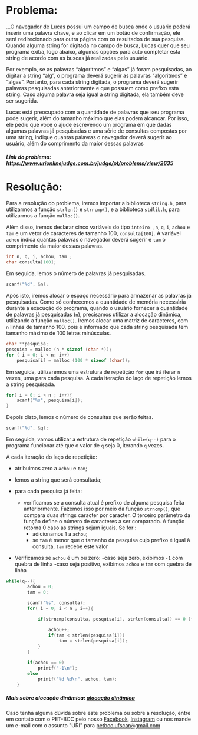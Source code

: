 # Problema:
...O navegador de Lucas possui um campo de busca onde o usuário poderá inserir uma palavra chave, e ao clicar em um botão de confirmação, ele será redirecionado para outra página com os resultados de sua pesquisa. Quando alguma string for digitada no campo de busca, Lucas quer que seu programa exiba, logo abaixo, algumas opções para auto completar esta string de acordo com as buscas já realizadas pelo usuário.

Por exemplo, se as palavras “algoritmos” e “algas” já foram pesquisadas, ao digitar a string “alg”, o programa deverá sugerir as palavras “algoritmos” e “algas”. Portanto, para cada string digitada, o programa deverá sugerir palavras pesquisadas anteriormente e que possuem como prefixo esta string. Caso alguma palavra seja igual a string digitada, ela também deve ser sugerida.

Lucas está preocupado com a quantidade de palavras que seu programa pode sugerir, além do tamanho máximo que elas podem alcançar. Por isso, ele pediu que você o ajude escrevendo um programa em que dadas algumas palavras já pesquisadas e uma série de consultas compostas por uma string, indique quantas palavras o navegador deverá sugerir ao usuário, além do comprimento da maior dessas palavras
 
 
##### Link do problema: https://www.urionlinejudge.com.br/judge/pt/problems/view/2635
 
 
# Resolução:
 
Para a resolução do problema, iremos importar a biblioteca `string.h`, para utilizarmos a função `strlen()` e `strncmp()`, e a biblioteca `stdlib.h`, para utilizarmos a função `malloc()`. 

Além disso, iremos declarar cinco variáveis do tipo `inteiro `, `n`, `q`, `i`, `achou` e `tam` e um vetor de caracteres de tamanho 100, `consulta[100]`. A variável `achou` indica quantas palavras o navegador deverá sugerir e `tam` o comprimento da maior dessas palavras.

```c
int n, q, i, achou, tam ;
char consulta[100];
```

Em seguida, lemos o número de palavras já pesquisadas.

```c
scanf("%d", &n);
```

Após isto, iremos alocar o espaço necessário para armazenar as palavras já pesquisadas. Como só conhecemos a quantidade de memória necessária durante a execução do programa, quando o usuário fornecer a quantidade de palavras já pesquisadas (`n`), precisamos utilizar a alocação dinâmica, utilizando a função `malloc()`.
Iremos alocar uma matriz de caracteres, com `n` linhas de tamanho 100, pois é informado que cada string pesquisada tem tamanho máximo de 100 letras minúsculas.
 
```c
char **pesquisa; 
pesquisa = malloc (n * sizeof (char *));
for ( i = 0; i < n; i++)
    pesquisa[i] = malloc (100 * sizeof (char));
```

Em seguida, utilizaremos uma estrutura de repetição `for` que irá iterar `n` vezes, uma para cada pesquisa. 
A cada iteração do laço de repetição lemos a string pesquisada.

```c
for( i = 0; i < n ; i++){
    scanf("%s", pesquisa[i]);
}
```

Depois disto, lemos o número de consultas que serão feitas.

```c
scanf("%d", &q);
```

Em seguida, vamos utilizar a estrutura de repetição `while(q--)` para o programa funcionar até que o valor de `q` seja 0, iterando `q` vezes.

A cada iteração do laço de repetição:
- atribuimos zero a `achou` e `tam`;
- lemos a string que será consultada;
- para cada pesquisa já feita:
    - verificamos se a consulta atual é prefixo de alguma pesquisa feita anteriormente. Fazemos isso por meio da função `strncmp()`, que compara duas strings caracter por caracter. O terceiro parâmetro da função define o número de caracteres a ser comparado. A função retorna 0 caso as strings sejam iguais. Se for :
        - adicionamos 1 a `achou`;
        - se `tam` é menor que o tamanho da pesquisa cujo prefixo é igual à consulta, `tam` recebe este valor

- Verificamos se `achou` é um ou zero:
    -caso seja zero, exibimos `-1` com quebra de linha
    -caso seja positivo, exibimos `achou` e `tam` com quebra de linha

```c
while(q--){
        achou = 0;
        tam = 0;

        scanf("%s", consulta);
        for( i = 0; i < n ; i++){
            
            if(strncmp(consulta, pesquisa[i], strlen(consulta)) == 0 ){

                achou++;
                if(tam < strlen(pesquisa[i]))
                    tam = strlen(pesquisa[i]);
            }
        }
        
        if(achou == 0)
            printf("-1\n");
        else
            printf("%d %d\n", achou, tam);
    }
```

 
##### Mais sobre alocação dinâmica: [alocação dinâmica](https://www.ime.usp.br/~pf/algoritmos/aulas/aloca.html)


Caso tenha alguma dúvida sobre este problema ou sobre a resolução, entre em contato com o PET-BCC pelo nosso
[Facebook](https://www.facebook.com/petbcc/),
[Instagram](https://www.instagram.com/petbcc.ufscar/)
ou nos mande um e-mail com o assunto "URI" para  petbcc.ufscar@gmail.com
